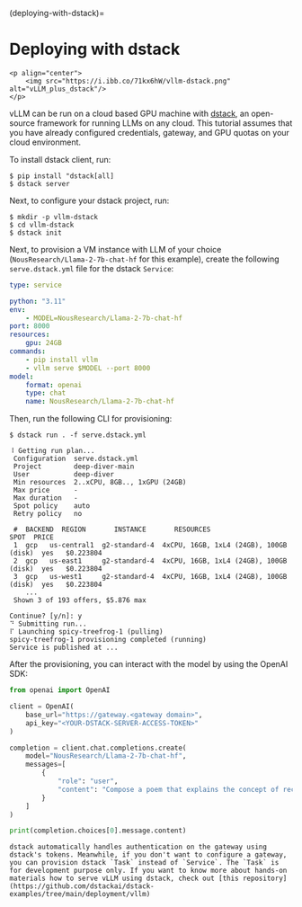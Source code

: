 (deploying-with-dstack)=

# Deploying with dstack

```{raw} html
<p align="center">
    <img src="https://i.ibb.co/71kx6hW/vllm-dstack.png" alt="vLLM_plus_dstack"/>
</p>
```

vLLM can be run on a cloud based GPU machine with [dstack](https://dstack.ai/), an open-source framework for running LLMs on any cloud. This tutorial assumes that you have already configured credentials, gateway, and GPU quotas on your cloud environment.

To install dstack client, run:

```console
$ pip install "dstack[all]
$ dstack server
```

Next, to configure your dstack project, run:

```console
$ mkdir -p vllm-dstack
$ cd vllm-dstack
$ dstack init
```

Next, to provision a VM instance with LLM of your choice (`NousResearch/Llama-2-7b-chat-hf` for this example), create the following `serve.dstack.yml` file for the dstack `Service`:

```yaml
type: service

python: "3.11"
env:
    - MODEL=NousResearch/Llama-2-7b-chat-hf
port: 8000
resources:
    gpu: 24GB
commands:
    - pip install vllm
    - vllm serve $MODEL --port 8000
model:
    format: openai
    type: chat
    name: NousResearch/Llama-2-7b-chat-hf
```

Then, run the following CLI for provisioning:

```console
$ dstack run . -f serve.dstack.yml

⠸ Getting run plan...
 Configuration  serve.dstack.yml
 Project        deep-diver-main
 User           deep-diver
 Min resources  2..xCPU, 8GB.., 1xGPU (24GB)
 Max price      -
 Max duration   -
 Spot policy    auto
 Retry policy   no

 #  BACKEND  REGION       INSTANCE       RESOURCES                               SPOT  PRICE
 1  gcp   us-central1  g2-standard-4  4xCPU, 16GB, 1xL4 (24GB), 100GB (disk)  yes   $0.223804
 2  gcp   us-east1     g2-standard-4  4xCPU, 16GB, 1xL4 (24GB), 100GB (disk)  yes   $0.223804
 3  gcp   us-west1     g2-standard-4  4xCPU, 16GB, 1xL4 (24GB), 100GB (disk)  yes   $0.223804
    ...
 Shown 3 of 193 offers, $5.876 max

Continue? [y/n]: y
⠙ Submitting run...
⠏ Launching spicy-treefrog-1 (pulling)
spicy-treefrog-1 provisioning completed (running)
Service is published at ...
```

After the provisioning, you can interact with the model by using the OpenAI SDK:

```python
from openai import OpenAI

client = OpenAI(
    base_url="https://gateway.<gateway domain>",
    api_key="<YOUR-DSTACK-SERVER-ACCESS-TOKEN>"
)

completion = client.chat.completions.create(
    model="NousResearch/Llama-2-7b-chat-hf",
    messages=[
        {
            "role": "user",
            "content": "Compose a poem that explains the concept of recursion in programming.",
        }
    ]
)

print(completion.choices[0].message.content)
```

```{note}
dstack automatically handles authentication on the gateway using dstack's tokens. Meanwhile, if you don't want to configure a gateway, you can provision dstack `Task` instead of `Service`. The `Task` is for development purpose only. If you want to know more about hands-on materials how to serve vLLM using dstack, check out [this repository](https://github.com/dstackai/dstack-examples/tree/main/deployment/vllm)
```
